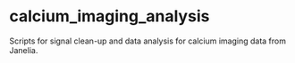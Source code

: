 # calcium_imaging_analysis

Scripts for signal clean-up and data analysis for calcium imaging data from Janelia.
